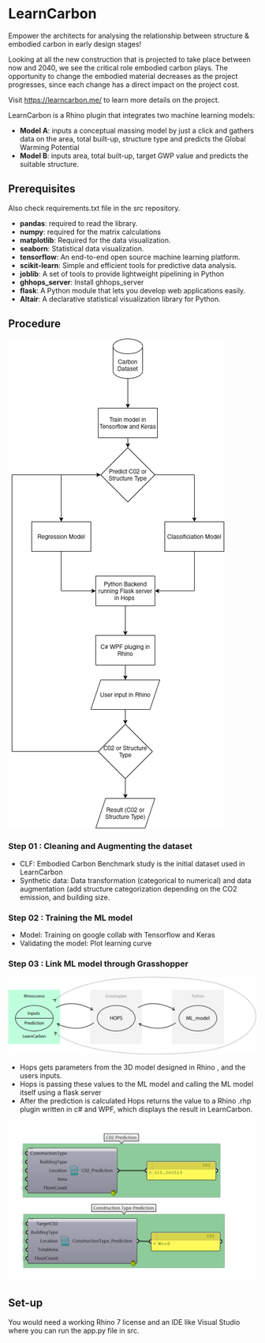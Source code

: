 # LearnCarbon
Empower the architects for  analysing the relationship between structure & embodied carbon in early design stages!

Looking at all the new construction that is projected to take place between now and 2040, we see the critical role embodied carbon plays.
The opportunity to change the embodied material decreases as the project progresses, since each change has a direct impact on the project cost.

Visit https://learncarbon.me/ to learn more details on the project.

LearnCarbon is a Rhino plugin that integrates two machine learning models:
* **Model A**: inputs a conceptual massing model by just a click and gathers data on the area, total built-up, structure type and predicts the Global Warming Potential
* **Model B**: inputs area, total built-up, target GWP value and predicts the suitable structure.

## Prerequisites
Also check requirements.txt file in the src repository.
* **pandas**: required to read the library.
* **numpy**: required for the matrix calculations
* **matplotlib**: Required for the data visualization.
* **seaborn**: Statistical data visualization.
* **tensorflow**: An end-to-end open source machine learning platform.
* **scikit-learn**: Simple and efficient tools for predictive data analysis.
* **joblib**: A set of tools to provide lightweight pipelining in Python
* **ghhops_server**: Install ghhops_server
* **flask**: A Python module that lets you develop web applications easily.
* **Altair**: A declarative statistical visualization library for Python.

## Procedure

![Flow Chart](https://github.com/LearnCarbon/src/blob/main/examples/LearnCarbon.drawio.png)

### Step 01 : Cleaning and Augmenting the dataset
* CLF: Embodied Carbon Benchmark study is the initial dataset used in LearnCarbon
* Synthetic data: Data transformation (categorical to numerical) and data augmentation (add structure categorization depending on the CO2 emission, and building size.

### Step 02 : Training the ML model
* Model: Training on google collab with Tensorflow and Keras
* Validating the model: Plot learning curve

### Step 03 : Link ML model through Grasshopper

![Data flow](https://github.com/LearnCarbon/src/blob/main/examples/dataFlow%20diagram.png)

* Hops gets parameters from the 3D model designed in Rhino , and the users inputs.
* Hops is passing these values to the ML model and calling the ML model itself using a flask server
* After the prediction is calculated Hops returns the value to a Rhino .rhp plugin written in c# and WPF, which displays the result in LearnCarbon.

![Hops functionality](https://github.com/LearnCarbon/src/blob/main/examples/HopsBackend_cropped.png)

## Set-up
You would need a working Rhino 7 license and an IDE like Visual Studio where you can run the app.py file in src.
